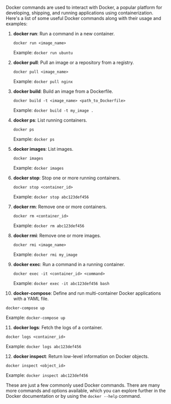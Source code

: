 Docker commands are used to interact with Docker, a popular platform for developing, shipping, and running applications using containerization. 
Here's a list of some useful Docker commands along with their usage and examples:

1. **docker run**: Run a command in a new container.
   ```
   docker run <image_name>
   ```
   Example: `docker run ubuntu`

2. **docker pull**: Pull an image or a repository from a registry.
   ```
   docker pull <image_name>
   ```
   Example: `docker pull nginx`

3. **docker build**: Build an image from a Dockerfile.
   ```
   docker build -t <image_name> <path_to_Dockerfile>
   ```
   Example: `docker build -t my_image .`

4. **docker ps**: List running containers.
   ```
   docker ps
   ```
   Example: `docker ps`

5. **docker images**: List images.
   ```
   docker images
   ```
   Example: `docker images`

6. **docker stop**: Stop one or more running containers.
   ```
   docker stop <container_id>
   ```
   Example: `docker stop abc123def456`

7. **docker rm**: Remove one or more containers.
   ```
   docker rm <container_id>
   ```
   Example: `docker rm abc123def456`

8. **docker rmi**: Remove one or more images.
   ```
   docker rmi <image_name>
   ```
   Example: `docker rmi my_image`

9. **docker exec**: Run a command in a running container.
   ```
   docker exec -it <container_id> <command>
   ```
   Example: `docker exec -it abc123def456 bash`

10. **docker-compose**: Define and run multi-container Docker applications with a YAML file.
   ```
   docker-compose up
   ```
   Example: `docker-compose up`

11. **docker logs**: Fetch the logs of a container.
   ```
   docker logs <container_id>
   ```
   Example: `docker logs abc123def456`

12. **docker inspect**: Return low-level information on Docker objects.
   ```
   docker inspect <object_id>
   ```
   Example: `docker inspect abc123def456`

These are just a few commonly used Docker commands. There are many more commands and options available, which you can explore further in the Docker documentation or by using the `docker --help` command.
